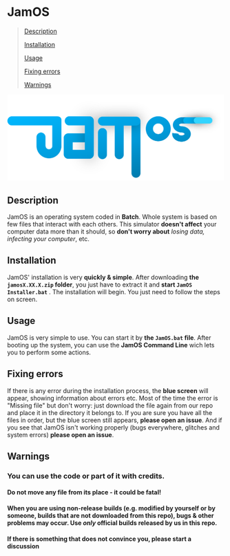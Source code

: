 # JamOS

> [Description](https://github.com/franzageek/jam-os/blob/master/README.md#Description)
> 
> [Installation](https://github.com/franzageek/jam-os/blob/master/README.md#Installation)
> 
> [Usage](https://github.com/franzageek/jam-os/blob/master/README.md#Usage)
>
> [Fixing errors](https://github.com/franzageek/jam-os/blob/master/README.md#Fixing-errors)
>
> [Warnings](https://github.com/franzageek/jam-os/blob/master/README.md#Warnings)

![](https://github.com/franzageek/jam-os/blob/resources/jamos.png)

## Description
JamOS is an operating system coded in **Batch**. Whole system is based on few files that interact with each others. This simulator **doesn't affect** your computer data more than it should, so **don't worry about** *losing data, infecting your computer*, etc.

## Installation
JamOS' installation is very **quickly & simple**. After downloading **the `jamosX.XX.X.zip` folder**, you just have to extract it and **start `JamOS Installer.bat`** . 
The installation will begin. You just need to follow the steps on screen.

## Usage
JamOS is very simple to use. You can start it by **the `JamOS.bat` file**. After booting up the system, you can use the **JamOS Command Line** wich lets you to perform some actions.

## Fixing errors
If there is any error during the installation process, the **blue screen** will appear, showing information about errors etc.
Most of the time the error is "Missing file" but don't worry: just download the file again from our repo and place it in the directory it belongs to.
If you are sure you have all the files in order, but the blue screen still appears, **please open an issue**. And if you see that JamOS isn't working properly (bugs everywhere, glitches and system errors) **please open an issue**.

## Warnings

### You can use the code or part of it with credits.

#### Do not move any file from its place - it could be fatal!

#### When you are using non-release builds (e.g. modified by yourself or by someone, builds that are not downloaded from this repo), bugs & other problems may occur. Use _only_ official builds released by us in this repo.

#### If there is something that does not convince you, please start a discussion


